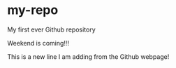 # my-repo
My first ever Github repository

Weekend is coming!!!

This is a new line I am adding from the Github webpage!
